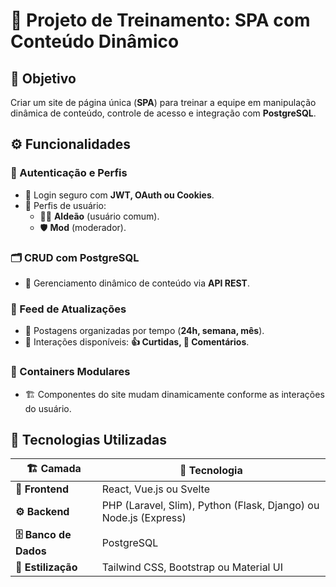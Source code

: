 # **🚀 Projeto de Treinamento: SPA com Conteúdo Dinâmico**

## **🎯 Objetivo**  
Criar um site de página única (**SPA**) para treinar a equipe em manipulação dinâmica de conteúdo, controle de acesso e integração com **PostgreSQL**.

## **⚙️ Funcionalidades**  

### **🔐 Autenticação e Perfis**  
- 🔑 Login seguro com **JWT, OAuth ou Cookies**.  
- 👥 Perfis de usuário:  
  - 🧑‍🌾 **Aldeão** (usuário comum).  
  - 🛡️ **Mod** (moderador).  

### **🗂️ CRUD com PostgreSQL**  
- 🔄 Gerenciamento dinâmico de conteúdo via **API REST**.  

### **📰 Feed de Atualizações**  
- 📌 Postagens organizadas por tempo (**24h, semana, mês**).  
- 💬 Interações disponíveis: **👍 Curtidas, 💬 Comentários**.  

### **🧩 Containers Modulares**  
- 🏗️ Componentes do site mudam dinamicamente conforme as interações do usuário.  

## **🚀 Tecnologias Utilizadas**  

<table>
  <thead>
    <tr>
      <th>🏗️ Camada</th>
      <th>🔧 Tecnologia</th>
    </tr>
  </thead>
  <tbody>
    <tr>
      <td><b>🎨 Frontend</b></td>
      <td>React, Vue.js ou Svelte</td>
    </tr>
    <tr>
      <td><b>⚙️ Backend</b></td>
      <td>PHP (Laravel, Slim), Python (Flask, Django) ou Node.js (Express)</td>
    </tr>
    <tr>
      <td><b>🗄️ Banco de Dados</b></td>
      <td>PostgreSQL</td>
    </tr>
    <tr>
      <td><b>🎨 Estilização</b></td>
      <td>Tailwind CSS, Bootstrap ou Material UI</td>
    </tr>
  </tbody>
</table>
